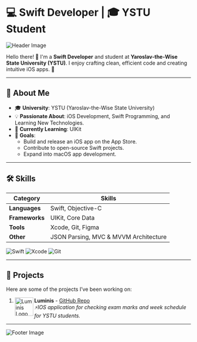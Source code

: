 # 💻 Swift Developer | 🎓 YSTU Student  
![Header Image](https://github.com/user-attachments/assets/35406b3d-ab22-43c6-ad00-042eaa8904cc) 

Hello there! 👋 I'm a **Swift Developer** and student at **Yaroslav-the-Wise State University (YSTU)**. I enjoy crafting clean, efficient code and creating intuitive iOS apps. 🚀  

---

## 🚀 About Me  
- 🎓 **University**: YSTU (Yaroslav-the-Wise State University)  
- 💡 **Passionate About**: iOS Development, Swift Programming, and Learning New Technologies.  
- 🌱 **Currently Learning**: UIKit
- 🎯 **Goals**:  
  - Build and release an iOS app on the App Store.  
  - Contribute to open-source Swift projects.  
  - Expand into macOS app development.  

---

## 🛠️ Skills  
| Category          | Skills                                                                 |
|-------------------|-------------------------------------------------------------------------|
| **Languages**     | Swift, Objective-C                                                    |
| **Frameworks**    | UIKit, Core Data                                                      |
| **Tools**         | Xcode, Git, Figma                                                     |
| **Other**         | JSON Parsing, MVC & MVVM Architecture                                 |

![Swift](https://img.shields.io/badge/Swift-FA7343?style=for-the-badge&logo=swift&logoColor=white)
![Xcode](https://img.shields.io/badge/Xcode-1575F9?style=for-the-badge&logo=xcode&logoColor=white)
![Git](https://img.shields.io/badge/Git-F05032?style=for-the-badge&logo=git&logoColor=white)

---

## 📱 Projects  
Here are some of the projects I’ve been working on:  
1. **Luminis**<img src="https://github.com/user-attachments/assets/bfb5805f-b4e1-49e7-b1f0-18865f0fee03" alt="Luminis Logo" width="50" align="left">  - [GitHub Repo](https://github.com/AlexGo12311/Luminis)  
   _⚡️IOS application for checking exam marks and week schedule for YSTU students._

---

![Footer Image](https://via.placeholder.com/1000x100.png?text=Thanks+for+Visiting!)
